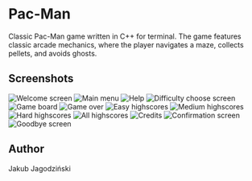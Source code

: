 # Pac-Man

Classic Pac-Man game written in C++ for terminal.
The game features classic arcade mechanics, where the player navigates a maze, collects pellets, and avoids ghosts.

## Screenshots

![Welcome screen](screenshots/welcome_screen.png)
![Main menu](screenshots/main_menu.png)
![Help](screenshots/help.png)
![Difficulty choose screen](screenshots/difficulty_choose_screen.png)
![Game board](screenshots/game_board.png)
![Game over](screenshots/game_over.png)
![Easy highscores](screenshots/easy_highscores.png)
![Medium highscores](screenshots/medium_highscores.png)
![Hard highscores](screenshots/hard_highscores.png)
![All highscores](screenshots/highscores.png)
![Credits](screenshots/credits.png)
![Confirmation screen](screenshots/confirmation_screen.png)
![Goodbye screen](screenshots/goodbye_screen.png)

## Author
Jakub Jagodziński
